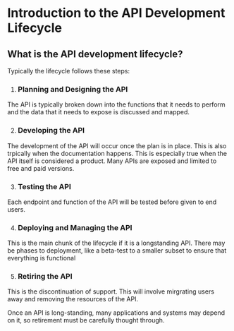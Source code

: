 # Introduction to the API Development Lifecycle

## What is the API development lifecycle?

Typically the lifecycle follows these steps:

1. ### Planning and Designing the API

The API is typically broken down into the functions that it needs to perform and the data that it needs to expose is discussed and mapped.

2. ### Developing the API

The development of the API will occur once the plan is in place. This is also trpically when the documentation happens. This is especially true when the API itself is considered a product. Many APIs are exposed and limited to free and paid versions.

3. ### Testing the API

Each endpoint and function of the API will be tested before given to end users.

4. ### Deploying and Managing the API

This is the main chunk of the lifecycle if it is a longstanding API. There may be phases to deployment, like a beta-test to a smaller subset to ensure that everything is functional

5. ### Retiring the API

This is the discontinuation of support. This will involve mirgrating users away and removing the resources of the API.

Once an API is long-standing, many applications and systems may depend on it, so retirement must be carefully thought through.

